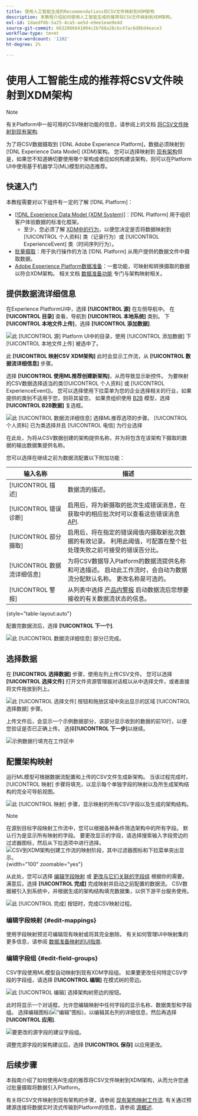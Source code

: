 ```yaml
---
title: 使用人工智能生成的Recommendations将CSV文件映射到XDM架构
description: 本教程介绍如何使用人工智能生成的推荐将CSV文件映射到XDM架构。
exl-id: 1daedf0b-5a25-4ca5-ae5d-e9ee1eae9e4d
source-git-commit: 6632086641004c2b788a28cbc47ac6d8bd4eace3
workflow-type: tm+mt
source-wordcount: '1102'
ht-degree: 2%

---
```


# 使用人工智能生成的推荐将CSV文件映射到XDM架构

>[!NOTE]
>
>有关Platform中一般可用的CSV映射功能的信息，请参阅上的文档 [将CSV文件映射到现有架构](./existing-schema.md).

为了将CSV数据摄取到 [!DNL Adobe Experience Platform]，数据必须映射到 [!DNL Experience Data Model] (XDM)架构。 您可以选择映射到 [现有架构](./existing-schema.md)但是，如果您不知道确切要使用哪个架构或者应如何构建该架构，则可以在Platform UI中使用基于机器学习(ML)模型的动态推荐。

## 快速入门

本教程需要对以下组件有一定的了解 [!DNL Platform]：

* [[!DNL Experience Data Model (XDM System)]](../../../xdm/home.md)：[!DNL Platform] 用于组织客户体验数据的标准化框架。
   * 至少，您必须了解 [XDM中的行为](../../../xdm/home.md#data-behaviors)，以便您决定是否将数据映射到 [!UICONTROL 个人资料] 类（记录行为）或 [!UICONTROL ExperienceEvent] 类（时间序列行为）。
* [批量摄取](../../batch-ingestion/overview.md)：用于执行操作的方法 [!DNL Platform] 从用户提供的数据文件中摄取数据。
* [Adobe Experience Platform数据准备](../../batch-ingestion/overview.md)：一套功能，可映射和转换摄取的数据以符合XDM架构。 相关文档 [数据准备功能](../../../data-prep/functions.md) 专门与架构映射相关。

## 提供数据流详细信息

在Experience PlatformUI中，选择 **[!UICONTROL 源]** 在左侧导航中。 在 **[!UICONTROL 目录]** 查看，导航到 **[!UICONTROL 本地系统]** 类别。 下 **[!UICONTROL 本地文件上传]**，选择 **[!UICONTROL 添加数据]**.

![此 [!UICONTROL 源] Platform UI中的目录，使用 [!UICONTROL 添加数据] 下 [!UICONTROL 本地文件上传] 被选中了。](../../images/tutorials/map-csv-recommendations/local-file-upload.png)

此 **[!UICONTROL 映射CSV XDM架构]** 此时会显示工作流，从 **[!UICONTROL 数据流详细信息]** 步骤。

选择 **[!UICONTROL 使用ML推荐创建新架构]**，从而导致显示新控件。 为要映射的CSV数据选择适当的类([!UICONTROL 个人资料] 或 [!UICONTROL ExperienceEvent])。 您可以选择使用下拉菜单为您的企业选择相关的行业，如果提供的类别不适用于您，则将其留空。 如果贵组织使用 [B2B](../../../xdm/tutorials/relationship-b2b.md) 模型，选择 **[!UICONTROL B2B数据]** 复选框。

![此 [!UICONTROL 数据流详细信息] 选择ML推荐选项的步骤。 [!UICONTROL 个人资料] 已为类选择并且 [!UICONTROL 电信] 为行业选择](../../images/tutorials/map-csv-recommendations/select-class-and-industry.png)

在此处，为将从CSV数据创建的架构提供名称，并为将包含在该架构下摄取的数据的输出数据集提供名称。

您可以选择在继续之前为数据流配置以下附加功能：

| 输入名称 | 描述 |
| --- | --- |
| [!UICONTROL 描述] | 数据流的描述。 |
| [!UICONTROL 错误诊断] | 启用后，将为新摄取的批次生成错误消息，在获取中的相应批次时可以查看这些错误消息 [API](../../batch-ingestion/api-overview.md). |
| [!UICONTROL 部分摄取] | 启用后，将在指定的错误阈值内摄取新批次数据的有效记录。 利用此阈值，可配置在整个批处理失败之前可接受的错误百分比。 |
| [!UICONTROL 数据流详细信息] | 为将CSV数据导入Platform的数据流提供名称和可选描述。 启动此工作流时，会自动为数据流分配默认名称。 更改名称是可选的。 |
| [!UICONTROL 警报] | 从列表中选择 [产品内警报](../../../observability/alerts/overview.md) 启动数据流后您想要接收的有关数据流状态的信息。 |

{style="table-layout:auto"}

配置完数据流后，选择 **[!UICONTROL 下一个]**.

![此 [!UICONTROL 数据流详细信息] 部分已完成。](../../images/tutorials/map-csv-recommendations/dataflow-detail-complete.png)

## 选择数据

在 **[!UICONTROL 选择数据]** 步骤，使用左列上传CSV文件。 您可以选择 **[!UICONTROL 选择文件]** 打开文件资源管理器对话框以从中选择文件，或者直接将文件拖放到列上。

![此 [!UICONTROL 选择文件] 按钮和拖放区域中突出显示的区域 [!UICONTROL 选择数据] 步骤。](../../images/tutorials/map-csv-recommendations/upload-files.png)

上传文件后，会显示一个示例数据部分，该部分显示收到的数据的前10行，以便您验证是否已正确上传。 选择&#x200B;**[!UICONTROL 下一步]**&#x200B;以继续。

![示例数据行填充在工作区中](../../images/tutorials/map-csv-recommendations/data-uploaded.png)

## 配置架构映射

运行ML模型可根据数据流配置和上传的CSV文件生成新架构。 当该过程完成时， [!UICONTROL 映射] 步骤将填充，以显示每个单独字段的映射以及所生成架构结构的完全可导航视图。

![此 [!UICONTROL 映射] 步骤，显示映射的所有CSV字段以及生成的架构结构。](../../images/tutorials/map-csv-recommendations/schema-generated.png)

>[!NOTE]
>
>在源到目标字段映射工作流中，您可以根据各种条件筛选架构中的所有字段。 默认行为是显示所有映射的字段。 要更改显示的字段，请选择搜索输入字段旁边的过滤器图标，然后从下拉选项中进行选择。<br> ![CSV到XDM架构创建工作流的映射阶段，其中过滤器图标和下拉菜单突出显示。](../../images/tutorials/map-csv-recommendations/source-field-to-target-mapping-filter.png "CSV到XDM架构创建工作流的映射阶段，其中过滤器图标和下拉菜单突出显示。"){width="100" zoomable="yes"}

从此处，您可以选择 [编辑字段映射](#edit-mappings) 或 [更改与它们关联的字段组](#edit-schema) 根据你的需要。 满意后，选择 **[!UICONTROL 完成]** 完成映射并启动之前配置的数据流。 CSV数据被引入到系统中，并根据生成的架构结构填充数据集，以供下游平台服务使用。

![此 [!UICONTROL 完成] 按钮时，完成CSV映射过程。](../../images/tutorials/map-csv-recommendations/finish-mapping.png)

### 编辑字段映射 {#edit-mappings}

使用字段映射预览可编辑现有映射或将其完全删除。 有关如何管理UI中映射集的更多信息，请参阅 [数据准备映射的UI指南](../../../data-prep/ui/mapping.md#mapping-interface).

### 编辑字段组 {#edit-field-groups}

CSV字段使用ML模型自动映射到现有XDM字段组。 如果要更改任何特定CSV字段的字段组，请选择 **[!UICONTROL 编辑]** 在模式树的旁边。

![此 [!UICONTROL 编辑] 选择架构树旁边的按钮。](../../images/tutorials/map-csv-recommendations/edit-schema-structure.png)

此时将显示一个对话框，允许您编辑映射中任何字段的显示名称、数据类型和字段组。 选择编辑图标(![“编辑”图标](../../images/tutorials/map-csv-recommendations/edit-icon.png))，以编辑其右列的详细信息，然后再选择 **[!UICONTROL 应用]**.

![要更改的源字段的建议字段组。](../../images/tutorials/map-csv-recommendations/select-schema-field.png)

调整完源字段的架构建议后，选择 **[!UICONTROL 保存]** 以应用更改。

## 后续步骤

本指南介绍了如何使用AI生成的推荐将CSV文件映射到XDM架构，从而允许您通过批量摄取将数据引入Platform。

有关将CSV文件映射到现有架构的步骤，请参阅 [现有架构映射工作流](./existing-schema.md). 有关通过预建源连接将数据实时流式传输到Platform的信息，请参阅 [源概述](../../../sources/home.md).

